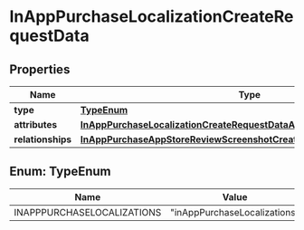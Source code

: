 

# InAppPurchaseLocalizationCreateRequestData


## Properties

| Name | Type | Description | Notes |
|------------ | ------------- | ------------- | -------------|
|**type** | [**TypeEnum**](#TypeEnum) |  |  |
|**attributes** | [**InAppPurchaseLocalizationCreateRequestDataAttributes**](InAppPurchaseLocalizationCreateRequestDataAttributes.md) |  |  |
|**relationships** | [**InAppPurchaseAppStoreReviewScreenshotCreateRequestDataRelationships**](InAppPurchaseAppStoreReviewScreenshotCreateRequestDataRelationships.md) |  |  |



## Enum: TypeEnum

| Name | Value |
|---- | -----|
| INAPPPURCHASELOCALIZATIONS | &quot;inAppPurchaseLocalizations&quot; |



